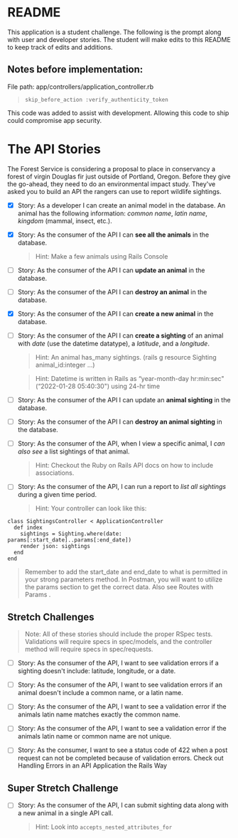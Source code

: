 # README
This application is a student challenge. The following is the prompt along with user and developer stories. The student will make edits to this README to keep track of edits and additions.

## Notes before implementation:

File path: app/controllers/application_controller.rb
 
 >`skip_before_action :verify_authenticity_token`
 
 This code was added to assist with development. Allowing this code to ship could compromise app security.

# The API Stories

The Forest Service is considering a proposal to place in conservancy a forest of virgin Douglas fir just outside of Portland, Oregon. Before they give the go-ahead, they need to do an environmental impact study. They've asked you to build an API the rangers can use to report wildlife sightings.

- [x] Story: As a developer I can create an animal model in the database. An animal has the following information: *common name*, *latin name*, *kingdom* (mammal, insect, etc.).

- [x] Story: As the consumer of the API I can **see all the animals** in the database.
    > Hint: Make a few animals using Rails Console

- [ ] Story: As the consumer of the API I can **update an animal** in the database.

- [ ] Story: As the consumer of the API I can **destroy an animal** in the database.

- [x] Story: As the consumer of the API I can **create a new animal** in the database.

- [ ] Story: As the consumer of the API I can **create a sighting** of an animal with *date* (use the datetime datatype), a *latitude*, and a *longitude*.
    > Hint: An animal has_many sightings. (rails g resource Sighting animal_id:integer ...)
    
    > Hint: Datetime is written in Rails as “year-month-day hr:min:sec" (“2022-01-28 05:40:30") using 24-hr time

- [ ] Story: As the consumer of the API I can update an **animal sighting** in the database.

- [ ] Story: As the consumer of the API I can **destroy an animal sighting** in the database.

- [ ] Story: As the consumer of the API, when I view a specific animal, I *can also see* a list sightings of that animal.
    > Hint: Checkout the Ruby on Rails API docs on how to include associations.

- [ ] Story: As the consumer of the API, I can run a report to *list all sightings* during a given time period.
    > Hint: Your controller can look like this:
```
class SightingsController < ApplicationController
  def index
    sightings = Sighting.where(date: params[:start_date]..params[:end_date])
    render json: sightings
  end
end
```

> Remember to add the start_date and end_date to what is permitted in your strong parameters method. In Postman, you will want to utilize the params section to get the correct data. Also see Routes with Params .

## Stretch Challenges
> Note: All of these stories should include the proper RSpec tests. Validations will require specs in spec/models, and the controller method will require specs in spec/requests.

- [ ] Story: As the consumer of the API, I want to see validation errors if a sighting doesn't include: latitude, longitude, or a date.

- [ ] Story: As the consumer of the API, I want to see validation errors if an animal doesn't include a common name, or a latin name.

- [ ] Story: As the consumer of the API, I want to see a validation error if the animals latin name matches exactly the common name.

- [ ] Story: As the consumer of the API, I want to see a validation error if the animals latin name or common name are not unique.

- [ ] Story: As the consumer, I want to see a status code of 422 when a post request can not be completed because of validation errors.
Check out Handling Errors in an API Application the Rails Way

## Super Stretch Challenge

- [ ] Story: As the consumer of the API, I can submit sighting data along with a new animal in a single API call.
    > Hint: Look into `accepts_nested_attributes_for`